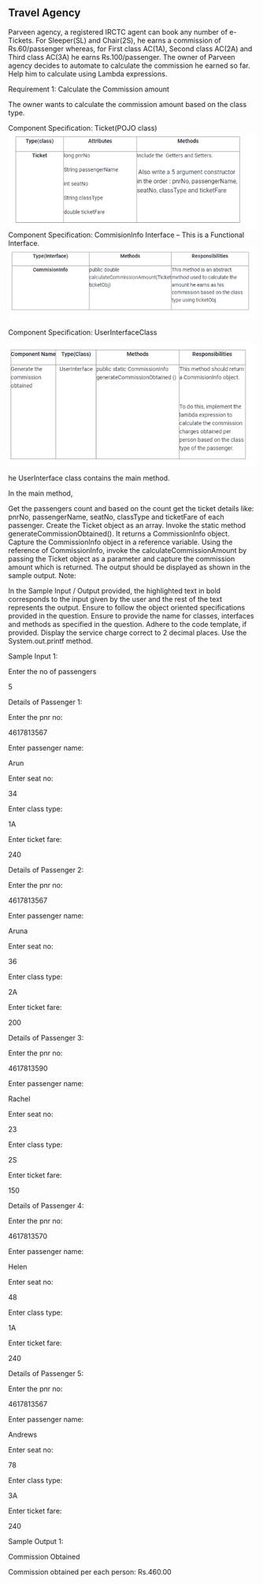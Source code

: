 ## Travel Agency

Parveen agency, a registered IRCTC agent can book any number of e-Tickets. For Sleeper(SL) and Chair(2S), he earns a commission of Rs.60/passenger whereas, for First class AC(1A), Second class AC(2A) and Third class AC(3A) he earns Rs.100/passenger. The owner of Parveen agency decides to automate to calculate the commission he earned so far. Help him to calculate using Lambda expressions.

Requirement 1: Calculate the Commission amount

The owner wants to calculate the commission amount based on the class type.

Component Specification: Ticket(POJO class)
![img.png](img.png)
Component Specification: CommisionInfo Interface – This is a Functional Interface.
![img2.png](img2.png)

Component Specification: UserInterfaceClass

![img3.png](img3.png)

he UserInterface class contains the main method.

In the main method,

Get the passengers count and based on the count get the ticket details like: pnrNo, passengerName, seatNo, classType and ticketFare of each passenger.
Create the Ticket object as an array.
Invoke the static method generateCommissionObtained(). It returns a CommissionInfo object.
Capture the CommissionInfo object in a reference variable.
Using the reference of CommissionInfo, invoke the calculateCommissionAmount by passing the Ticket object as a parameter and capture the commission amount which is returned.
The output should be displayed as shown in the sample output.
Note:

In the Sample Input / Output provided, the highlighted text in bold corresponds to the input given by the user and the rest of the text represents the output.
Ensure to follow the object oriented specifications provided in the question.
Ensure to provide the name for classes, interfaces and methods as specified in the question.
Adhere to the code template, if provided.
Display the service charge correct to 2 decimal places. Use the System.out.printf method.


Sample Input 1:

Enter the no of passengers

5

Details of Passenger 1:

Enter the pnr no:

4617813567

Enter passenger name:

Arun

Enter seat no:

34

Enter class type:

1A

Enter ticket fare:

240

Details of Passenger 2:

Enter the pnr no:

4617813567

Enter passenger name:

Aruna

Enter seat no:

36

Enter class type:

2A

Enter ticket fare:

200

Details of Passenger 3:

Enter the pnr no:

4617813590

Enter passenger name:

Rachel

Enter seat no:

23

Enter class type:

2S

Enter ticket fare:

150

Details of Passenger 4:

Enter the pnr no:

4617813570

Enter passenger name:

Helen

Enter seat no:

48

Enter class type:

1A

Enter ticket fare:

240

Details of Passenger 5:

Enter the pnr no:

4617813567

Enter passenger name:

Andrews

Enter seat no:

78

Enter class type:

3A

Enter ticket fare:

240

Sample Output 1:

Commission Obtained

Commission obtained per each person: Rs.460.00 



